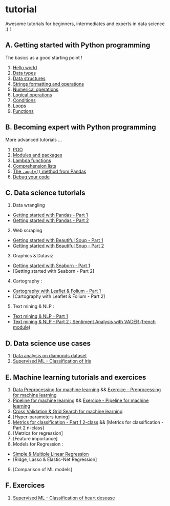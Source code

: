 # tutorial
Awesome tutorials for beginners, intermediates and experts in data science :) !

## A. Getting started with Python programming
The basics as a good starting point !
1. [Hello world](https://github.com/remijul/tutorial/blob/master/Hello_world.ipynb)
2. [Data types](https://github.com/remijul/tutorial/blob/master/Data_types.ipynb)
3. [Data structures](https://github.com/remijul/tutorial/blob/master/Data_structures.ipynb)
4. [Strings formatting and operations](https://github.com/remijul/tutorial/blob/master/Strings_formatting_and_operations.ipynb)
5. [Numerical operations](https://github.com/remijul/tutorial/blob/master/Numerical_operations.ipynb)
6. [Logical operations](https://github.com/remijul/tutorial/blob/master/Logical_operations.ipynb)
7. [Conditions](https://github.com/remijul/tutorial/blob/master/Conditions.ipynb)
8. [Loops](https://github.com/remijul/tutorial/blob/master/Loops.ipynb)
9. [Functions](https://github.com/remijul/tutorial/blob/master/Functions.ipynb)



## B. Becoming expert with Python programming
More advanced tutorials ...
1. [POO](https://github.com/remijul/tutorial/blob/master/La_classe_en_BD.ipynb)
2. [Modules and packages]()
3. [Lambda functions](https://github.com/remijul/tutorial/blob/master/Lambda_functions.ipynb)
4. [Comprehension lists](https://github.com/remijul/tutorial/blob/master/Comprehension_lists.ipynb)
5. [The `.apply()` method from Pandas]()
6. [Debug your code](https://github.com/remijul/tutorial/blob/master/Debug_your_code.ipynb)


## C. Data science tutorials
1. Data wrangling
- [Getting started with Pandas - Part 1](https://github.com/remijul/tutorial/blob/master/Getting_started_with_Pandas.ipynb)
- [Getting started with Pandas - Part 2]()

2. Web scraping
- [Getting started with Beautiful Soup - Part 1](https://github.com/remijul/tutorial/blob/master/Web_scraping_Getting_started_with_BeautifulSoup_Part_1.ipynb)
- [Getting started with Beautiful Soup - Part 2](https://github.com/remijul/tutorial/blob/master/Web_scraping_Getting_started_with_BeautifulSoup_Part_2.ipynb)

3. Graphics & Dataviz
- [Getting started with Seaborn - Part 1](https://github.com/remijul/tutorial/blob/master/Getting_started_with_Seaborn_Part_1.ipynb)
- [Getting started with Seaborn - Part 2]

4. Cartography :
- [Cartography with Leaflet & Folium - Part 1](https://github.com/remijul/tutorial/blob/master/Cartography_with_Leaflet_%26_Folium_part1.ipynb)
- [Cartography with Leaflet & Folium - Part 2]

5. Text mining & NLP :
- [Text mining & NLP - Part 1](https://github.com/remijul/tutorial/blob/master/Text_mining_%26_NLP_Part_1.ipynb)
- [Text mining & NLP - Part 2 : Sentiment Analysis with VADER (french module)](https://github.com/remijul/tutorial/blob/master/Text_mining_%26_NLP_Part_2.ipynb)


## D. Data science use cases
1. [Data analysis on diamonds dataset](https://github.com/remijul/tutorial/blob/master/Data_analysis_on_Diamonds.ipynb)
2. [Supervised ML - Classification of Iris](https://github.com/remijul/tutorial/blob/master/Supervised_learning_Classification_with_KNN_Iris_dataset_part_1.ipynb)


## E. Machine learning tutorials and exercices
1. [Data Preprocessing for machine learning](https://github.com/remijul/tutorial/blob/master/Preprocessing.ipynb) && [Exercice - Preprocessing for machine learning](https://github.com/remijul/tutorial/blob/master/Preprocessing_Exo.ipynb)
2. [Pipeline for machine learning](https://github.com/remijul/tutorial/blob/master/Pipeline.ipynb) && [Exercice - Pipeline for machine learning](https://github.com/remijul/tutorial/blob/master/Pipeline_Exo.ipynb)
3. [Cross Validation & Grid Search for machine learning](https://github.com/remijul/tutorial/blob/master/CrossValidation_%26_GridSearch.ipynb)
4. [Hyper-parameters tuning]
5. [Metrics for classification - Part 1 2-class](https://github.com/remijul/tutorial/blob/master/Metrics_for_classification_Part_1_2_class_classification.ipynb) && [Metrics for classification - Part 2 n-class]
6. [Metrics for regression]
7. [Feature importance]
8. Models for Regression :
- [Simple & Multiple Linear Regression](https://github.com/remijul/tutorial/blob/master/Simple_and_Multivariate_Linear_Regression_Supervised_Learning.ipynb)
- [Ridge, Lasso & Elastic-Net Regression]
9. [Comparison of ML models]


## F. Exercices
1. [Supervised ML - Classification of heart desease](https://github.com/remijul/tutorial/blob/master/Supervised_learning_Classification_with_KNN_Heart_desease_dataset_part_1.ipynb)
